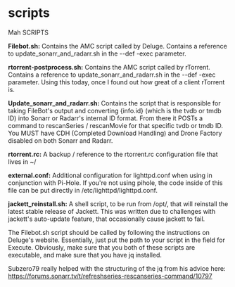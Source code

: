 # scripts
Mah SCRIPTS

<b>Filebot.sh:</b> Contains the AMC script called by Deluge.  Contains a reference to update_sonarr_and_radarr.sh in the --def -exec parameter.

<b>rtorrent-postprocess.sh:</b> Contains the AMC script called by rTorrent.  Contains a reference to update_sonarr_and_radarr.sh in the --def -exec parameter.  Using this today, once I found out how great of a client rTorrent is.

<b>Update_sonarr_and_radarr.sh:</b> Contains the script that is responsible for taking FileBot's output and converting {info.id} (which is the tvdb or tmdb ID) into Sonarr or Radarr's internal ID format.  From there it POSTs a command to rescanSeries / rescanMovie for that specific tvdb or tmdb ID.  You MUST have CDH (Completed Download Handling) and Drone Factory disabled on both Sonarr and Radarr.  

<b>rtorrent.rc:</b> A backup / reference to the rtorrent.rc configuration file that lives in ~/

<b>external.conf:</b> Additional configuration for lighttpd.conf when using in conjunction with Pi-Hole.  If you're not using pihole, the code inside of this file can be put directly in /etc/lighttpd/lighttpd.conf.

<b>jackett_reinstall.sh:</b> A shell script, to be run from /opt/, that will reinstall the latest stable release of Jackett.  This was written due to challenges with jackett's auto-update feature, that occasionally cause jackett to fail.


The Filebot.sh script should be called by following the instructions on Deluge's website.  Essentially, just put the path to your script in the field for Execute. Obviously, make sure that you both of these scripts are executable, and make sure that you have jq installed.

Subzero79 really helped with the structuring of the jq from his advice here: https://forums.sonarr.tv/t/refreshseries-rescanseries-command/10797
